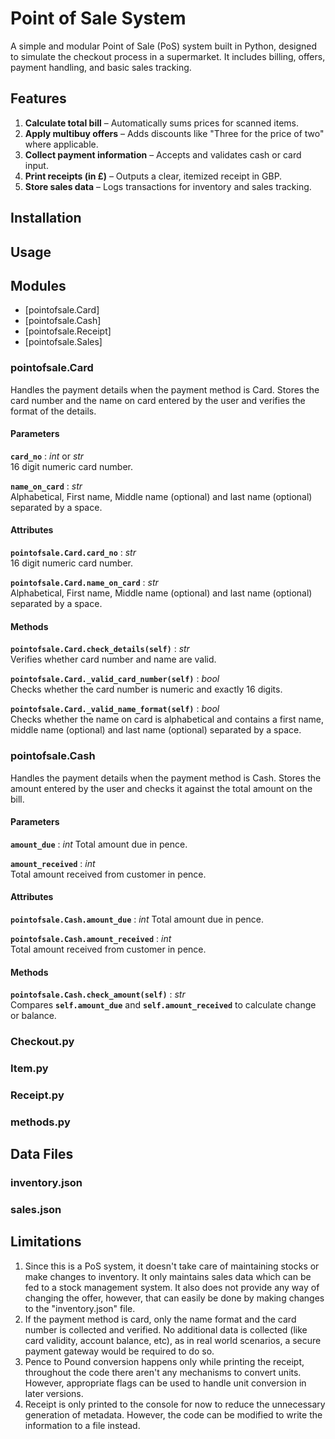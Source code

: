 # Point of Sale System
A simple and modular Point of Sale (PoS) system built in Python, designed to simulate the checkout process in a supermarket. It includes billing, offers, payment handling, and basic sales tracking.

## Features

1. **Calculate total bill** – Automatically sums prices for scanned items.
2. **Apply multibuy offers** – Adds discounts like "Three for the price of two" where applicable.
3. **Collect payment information** – Accepts and validates cash or card input.
4. **Print receipts (in £)** – Outputs a clear, itemized receipt in GBP.
5. **Store sales data** – Logs transactions for inventory and sales tracking.

## Installation

## Usage

## Modules
- [pointofsale.Card]
- [pointofsale.Cash]
- [pointofsale.Receipt]
- [pointofsale.Sales]

### pointofsale.Card

Handles the payment details when the payment method is Card. Stores the card number and the name on card entered by the user and verifies the format of the details.

#### Parameters
**`card_no`** : *int* or *str*  
16 digit numeric card number.

**`name_on_card`** : *str*  
Alphabetical, First name, Middle name (optional) and last name (optional) separated by a space.

#### Attributes
**`pointofsale.Card.card_no`** : *str*  
16 digit numeric card number.

**`pointofsale.Card.name_on_card`** : *str*  
Alphabetical, First name, Middle name (optional) and last name (optional) separated by a space.

#### Methods
**`pointofsale.Card.check_details(self)`** : *str*  
Verifies whether card number and name are valid.

**`pointofsale.Card._valid_card_number(self)`** : *bool*  
Checks whether the card number is numeric and exactly 16 digits.

**`pointofsale.Card._valid_name_format(self)`** : *bool*  
Checks whether the name on card is alphabetical and contains a first name, middle name (optional) and last name (optional) separated by a space.

### pointofsale.Cash

Handles the payment details when the payment method is Cash. Stores the amount entered by the user and checks it against the total amount on the bill.

#### Parameters
**`amount_due`** : *int* 
Total amount due in pence.

**`amount_received`** : *int*  
Total amount received from customer in pence.

#### Attributes
**`pointofsale.Cash.amount_due`** : *int* 
Total amount due in pence.

**`pointofsale.Cash.amount_received`** : *int*  
Total amount received from customer in pence.

#### Methods
**`pointofsale.Cash.check_amount(self)`** : *str*  
Compares **`self.amount_due`** and **`self.amount_received`** to calculate change or balance.


### Checkout.py
### Item.py
### Receipt.py
### methods.py

## Data Files
### inventory.json
### sales.json

## Limitations

1. Since this is a PoS system, it doesn't take care of maintaining stocks or make changes to inventory. It only maintains sales data which can be fed to a stock management system. It also does not provide any way of changing the offer, however, that can easily be done by making changes to the "inventory.json" file.
2. If the payment method is card, only the name format and the card number is collected and verified. No additional data is collected (like card validity, account balance, etc), as in real world scenarios, a secure payment gateway would be required to do so.
3. Pence to Pound conversion happens only while printing the receipt, throughout the code there aren't any mechanisms to convert units. However, appropriate flags can be used to handle unit conversion in later versions.
4. Receipt is only printed to the console for now to reduce the unnecessary generation of metadata. However, the code can be modified to write the information to a file instead.